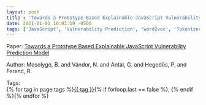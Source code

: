 ```yaml
---
layout: post
title : 'Towards a Prototype Based Explainable JavaScript Vulnerability Prediction Model'
date: 2021-01-01 10:03:19 -0500
tags: ['JavaScript', 'Vulnerability Prediction', 'word2vec', 'Tokenizer']
---
```

Paper: [Towards a Prototype Based Explainable JavaScript Vulnerability Prediction Model](https://ieeexplore-ieee-org.proxy.library.nd.edu/document/9392984)

Author: Mosolygó, B. and Vándor, N. and Antal, G. and Hegedűs, P. and Ferenc, R.




 Tags:  
        <span>{% for tag in page.tags %}<a href="/tags/#{{ tag | slugify }}">{{ tag }}</a>{% if forloop.last == false %}, {% endif %}{% endfor %}</span>
